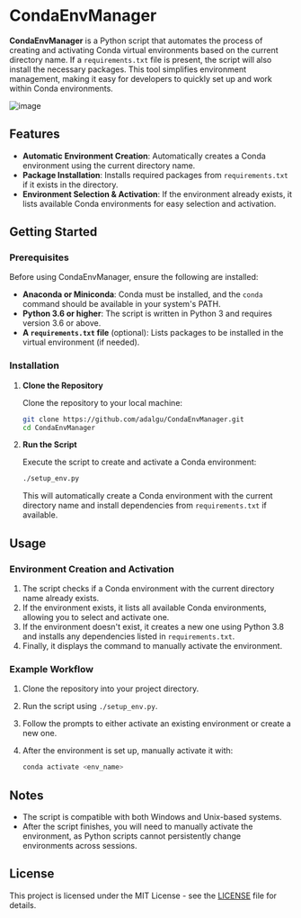 # CondaEnvManager

**CondaEnvManager** is a Python script that automates the process of creating and activating Conda virtual environments based on the current directory name. If a `requirements.txt` file is present, the script will also install the necessary packages. This tool simplifies environment management, making it easy for developers to quickly set up and work within Conda environments.

![image](https://github.com/user-attachments/assets/cce18f01-c84a-4295-b1d9-2820b3f7c3e1)

## Features

- **Automatic Environment Creation**: Automatically creates a Conda environment using the current directory name.
- **Package Installation**: Installs required packages from `requirements.txt` if it exists in the directory.
- **Environment Selection & Activation**: If the environment already exists, it lists available Conda environments for easy selection and activation.

## Getting Started

### Prerequisites

Before using CondaEnvManager, ensure the following are installed:

- **Anaconda or Miniconda**: Conda must be installed, and the `conda` command should be available in your system's PATH.
- **Python 3.6 or higher**: The script is written in Python 3 and requires version 3.6 or above.
- **A `requirements.txt` file** (optional): Lists packages to be installed in the virtual environment (if needed).

### Installation

1. **Clone the Repository**

   Clone the repository to your local machine:

   ```bash
   git clone https://github.com/adalgu/CondaEnvManager.git
   cd CondaEnvManager
   ```

2. **Run the Script**

   Execute the script to create and activate a Conda environment:

   ```bash
   ./setup_env.py
   ```

   This will automatically create a Conda environment with the current directory name and install dependencies from `requirements.txt` if available.

## Usage

### Environment Creation and Activation

1. The script checks if a Conda environment with the current directory name already exists.
2. If the environment exists, it lists all available Conda environments, allowing you to select and activate one.
3. If the environment doesn't exist, it creates a new one using Python 3.8 and installs any dependencies listed in `requirements.txt`.
4. Finally, it displays the command to manually activate the environment.

### Example Workflow

1. Clone the repository into your project directory.
2. Run the script using `./setup_env.py`.
3. Follow the prompts to either activate an existing environment or create a new one.
4. After the environment is set up, manually activate it with:

   ```bash
   conda activate <env_name>
   ```

## Notes

- The script is compatible with both Windows and Unix-based systems.
- After the script finishes, you will need to manually activate the environment, as Python scripts cannot persistently change environments across sessions.

## License

This project is licensed under the MIT License - see the [LICENSE](LICENSE) file for details.
